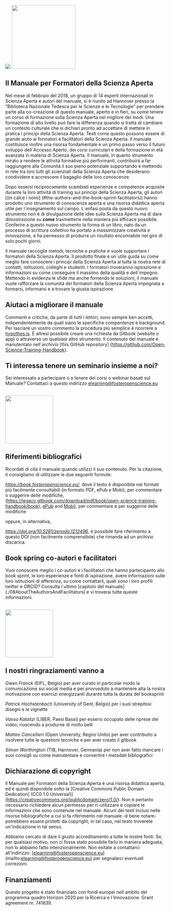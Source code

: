 ![](/Images/Icons/balloon_thought.png) <img src="/Images/Icons/planning_design.png" width="200" height="200" />
## Il Manuale per Formatori della Scienza Aperta

Nel mese di febbraio del 2018, un gruppo di 14 esperti internazionali in Scienza Aperta e autori del manuale, si è riunito ad Hannover presso la “Biblioteca Nazionale Tedesca per le Scienze e le Tecnologie” per prendere parte alla co-creazione di questo manuale, aperto e in fieri, su come tenere un corso di formazione sulla Scienza Aperta nel migliore dei modi. Una formazione di alto livello puó fare la differenza quando si tratta di cambiare un contesto culturale che si dichiari pronto ad accettare di mettere in pratica i principi della Scienza Aperta. Testi come questo possono essere di grande aiuto ai formatori e facilitatori della Scienza Aperta. Il manuale costituisce inoltre una risorsa fondamentale e un primo passo verso il futuro sviluppo dell´Accesso Aperto, dei corsi curriculari e della formazione in età avanzata in materia di Scienza Aperta. Il manuale, in quanto strumento mirato a rendere le attivitá formative piú performanti, contribuirá a far raggiungere alla Comunitá il suo pieno potenziale supportando e mettendo in rete tra loro tutti gli scienziati della Scienza Aperta che desiderano condividere e accrescere il bagaglio delle loro conoscenze. 

Dopo essersi reciprocamente scambiati esperienze e competenze acquisite durante la loro attivitá di training sui principi della Scienza Aperta, gli autori \[(in calce i nomi] (#the-authors-and-the-book-sprint-facilitators)\) hanno prodotto uno strumento di conoscenza aperta e una risorsa didattica aperta utile per l´insegnamento sul campo. L´enfasi posta da questo nuovo strumento non é di divulgazione delle idee sulla Scienza Aperta ma di dare dimostrazione su **come** trasmetterle nella maniera piú efficace possibile. Conferire a questo nuovo strumento la forma di un libro, nato da un processo di scrittura collettivo ha portato a massimizzare creativitá e innovazione, e ha permesso di produrre un risultato encomiabile nel giro di solo pochi giorni.

Il manuale raccoglie metodi, tecniche e pratiche e vuole supportare i formatori della Scienza Aperta. Il prodotto finale é un´utile guida su come meglio fare conoscere i principi della Scienza Aperta al tutta la nostra rete di contatti, istituzioni, colleghi e studenti. I formatori troveranno ispirazione e informazioni su come conseguire il massimo della qualitá e dell´impegno. Mettendo in evidenza le sfide ma anche fornendo le soluzioni, il manuale vuole rafforzare la comunitá dei formatori della Scienza Aperta impegnata a formarsi, informarsi e a trovare la giusta ispirazione.

## Aiutaci a migliorare il manuale

Commenti e critiche, da parte di tutti i lettori, sono sempre ben accetti, indipendentemente da quali siano le specifiche compentenze e  background. Per lasciare un vostro commento la procedura piú semplice é ricorrere a [hypothes.is](https://via.hypothes.is/https://book.fosteropenscience.eu). È altresí possibile creare una richiesta da Gitbook \(website o app\) o attraverso un qualsiasi altro strumento. Il contenuto del manuale é manutentato nell´archivio [this GitHub repository] (https://github.com/Open-Science-Training-Handbook).

## Ti interessa tenere un seminario insieme a noi?

Sei interessato a partecipare o a tenere dei corsi o webinar basati sul Manuale? Contattaci a questo indirizzo [elearning@fosteropenscience.eu](mailto:elearning@fosteropenscience.eu) 

## <img src="/Images/Icons/research_group.png" width="150" height="150" />

## Riferimenti bibliografici

Ricordati di cita il manuale quando utilizzi il suo contenuto. Per la citazione, ti consigliamo di utilizzare le due seguenti formule:

*https://book.fosteropenscience.eu/*, dove il testo é disponibile nei formati piú facilmente consultabili (in formato PDF, ePub e Mobi), per commentare o suggerire delle modifiche,
(https://legacy.gitbook.com/download/pdf/book/open-science-training-handbook/book), [ePub](https://legacy.gitbook.com/download/epub/book/open-science-training-handbook/book) and [Mobi](https://legacy.gitbook.com/download/mobi/book/open-science-training-handbook/book)), per commentare e per suggerire delle modifiche

oppure, in alternativa,

*https://doi.org/10.5281/zenodo.1212496*, é possibile fare riferimento a questo DOI (non facilmente comprensibile) che rimanda ad un archivio discarica.

## Book spring co-autori e facilitatori 
Vuoi conoscere meglio i co-autori e i facilitatori che hanno partecipanto allo book sprint, le loro esperienze e fonti di ispirazione, avere informazioni sulle loro istituzioni di afferenza, su come contattarli, quali sono i loro profili twitter e ORCID? Consulta l´ultimo [capitolo del manuale] (./08AboutTheAuthorsAndFacilitators) e vi troverai tutte queste informazioni. 

## <img src="/Images/Icons/heart.png" width="150" height="150" />

## I nostri ringraziamenti vanno a 

*Gwen Franck* \(EIFL, Belgio\) per aver curato in particolar modo la comunicazione sui social media e per provveduto a mantenere alta la nostra motivazione con esercizi energizzanti durante tutta la durata del booksprint

*Patrick Hochstenbach* \(University of Gent, Belgio\) per i suoi strepitosi disegni e le vignette

*Vasso Kalaitzi* \(LIBER, Paesi Bassi\) per essersi occupato delle riprese dei video, riuscendo a produrne di molto belli

*Matteo Cancellieri* \(Open University, Regno Unito\) per aver contribuito a risolvere tutte le questioni tecniche e per aver creato il gitbook 

*Simon Worthington* \(TIB, Hannover, Germania\) per non aver fatto mancare i suoi consigli su come manutentare e convertire i metadati bibliografici

## Dichiarazione di copyright 

Il Manuale per Formatori della Scienza Aperta è una risorsa didattica aperta, ed è quindi disponibile sotto la [Creative Commons Public Domain Dedication] \(CC0 1.0 Universal\)](https://creativecommons.org/publicdomain/zero/1.0/). Non è pertanto necessario richiedere alcun permesso per ri-utilizzare e copiare le informazioni che sono contenute nel manuale. Alcuni dei testi inclusi nelle risorse bibliografiche a cui si fa riferimento nel manuale -é bene notare- potrebbero essere protetti da copyright; in tal caso, nel testo troverete un'indicazione in tal senso.

Abbiamo cercato di dare il giusto accreditamento a tutte le nostre fonti. Se, per qualsiasi motivo, non ci fosse stato possibile farlo in maniera adeguata, non lo abbiamo fatto intenzionalmente. Non esitate a contattarci all'indirizzo: [elearning@fosteropenscience.eu] (mailto:elearning@fosteropenscience.eu) per segnalarci eventuali correzioni.

## Finanziamenti

Questo progetto é stato finanziato con fondi europei nell´ambito del programma quadro Horizon 2020 per la Ricerca e l´Innovazione. Grant agreement nr. 741839. 
